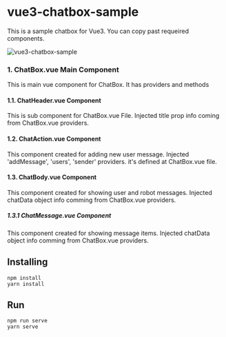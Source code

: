 # vue3-chatbox-sample

This is a sample chatbox for Vue3. You can copy past requeired components.

![vue3-chatbox-sample](https://i.ibb.co/r58vhNZ/screen1.png)

### 1. ChatBox.vue Main Component
This is main vue component for ChatBox. It has providers and methods

#### 1.1. ChatHeader.vue Component
This is sub component for ChatBox.vue File. Injected title prop info coming from ChatBox.vue providers.

#### 1.2. ChatAction.vue Component
This component created for adding new user message. Injected 'addMessage', 'users', 'sender' providers. it's defined at ChatBox.vue file.

#### 1.3. ChatBody.vue Component
This component created for showing user and robot messages. Injected chatData object info comming from ChatBox.vue providers.

##### 1.3.1 ChatMessage.vue Component
This component created for showing message items. Injected chatData object info comming from ChatBox.vue providers.

## Installing
	npm install
	yarn install
## Run
	npm run serve
	yarn serve
